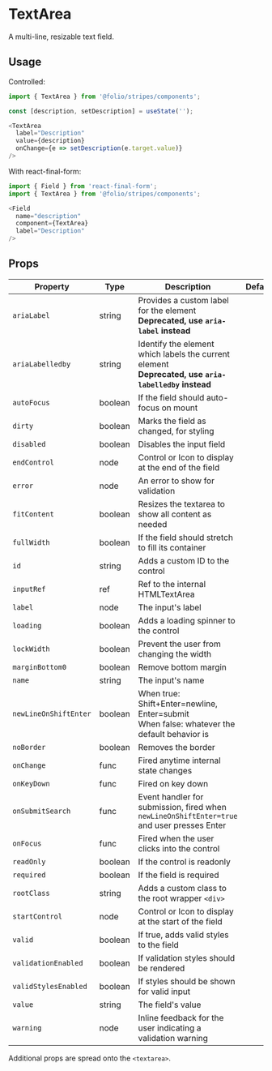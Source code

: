 
# TextArea

A multi-line, resizable text field.

## Usage

Controlled:

```js
import { TextArea } from '@folio/stripes/components';

const [description, setDescription] = useState('');

<TextArea
  label="Description"
  value={description}
  onChange={e => setDescription(e.target.value)}
/>
```

With react-final-form:

```js
import { Field } from 'react-final-form';
import { TextArea } from '@folio/stripes/components';

<Field
  name="description"
  component={TextArea}
  label="Description"
/>
```

## Props

| Property | Type | Description | Default | Required |
| --- | --- | --- | --- | --- |
| `ariaLabel` | string | Provides a custom label for the element<br /> **Deprecated, use `aria-label` instead** | | |
| `ariaLabelledby` | string | Identify the element which labels the current element<br /> **Deprecated, use `aria-labelledby` instead** | | |
| `autoFocus` | boolean | If the field should auto-focus on mount | | |
| `dirty` | boolean | Marks the field as changed, for styling | | |
| `disabled` | boolean | Disables the input field | | |
| `endControl` | node | Control or Icon to display at the end of the field | | |
| `error` | node | An error to show for validation | | |
| `fitContent` | boolean | Resizes the textarea to show all content as needed | | |
| `fullWidth` | boolean | If the field should stretch to fill its container | | |
| `id` | string | Adds a custom ID to the control | | |
| `inputRef` | ref | Ref to the internal HTMLTextArea | | |
| `label` | node | The input's label | | |
| `loading` | boolean | Adds a loading spinner to the control | | |
| `lockWidth` | boolean | Prevent the user from changing the width | | |
| `marginBottom0` | boolean | Remove bottom margin | | |
| `name` | string | The input's name | | |
| `newLineOnShiftEnter` | boolean | When true: Shift+Enter=newline, Enter=submit<br />When false: whatever the default behavior is | | |
| `noBorder` | boolean | Removes the border | | |
| `onChange` | func | Fired anytime internal state changes | | |
| `onKeyDown` | func | Fired on key down | | |
| `onSubmitSearch` | func | Event handler for submission, fired when `newLineOnShiftEnter=true` and user presses Enter | | |
| `onFocus` | func | Fired when the user clicks into the control | | |
| `readOnly` | boolean | If the control is readonly | | |
| `required` | boolean | If the field is required | | |
| `rootClass` | string | Adds a custom class to the root wrapper `<div>` | | |
| `startControl` | node | Control or Icon to display at the start of the field | | |
| `valid` | boolean | If true, adds valid styles to the field | | |
| `validationEnabled` | boolean | If validation styles should be rendered | | |
| `validStylesEnabled` | boolean | If styles should be shown for valid input | | |
| `value` | string | The field's value | | |
| `warning` | node | Inline feedback for the user indicating a validation warning | | |

Additional props are spread onto the `<textarea>`.
